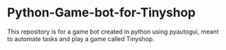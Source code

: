 # Python-Game-bot-for-Tinyshop
This repository is for a game bot created in python using pyautogui, meant to automate tasks and play a game called Tinyshop. 
